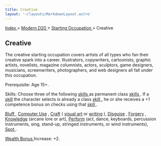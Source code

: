 ```yaml
---
title: Creative
layout: '~/layouts/MarkdownLayout.astro'
---
```


[ Index ](/) > [ Modern D20 ](/modern.d20.srd) > [ Starting Occupation ](/modern.d20.srd/starting.occupation) > Creative

##  Creative

The creative starting occupation covers artists of all types who fan their
creative spark into a career. Illustrators, copywriters, cartoonists, graphic
artists, novelists, magazine columnists, actors, sculptors, game designers,
musicians, screenwriters, photographers, and web designers all fall under this
occupation.

Prerequisite: Age 15+.

Skills: Choose three of the following [ skills ](/modern.d20.srd/skills)
as permanent class [ skills ](/modern.d20.srd/skills) . If a [ skill](/modern.d20.srd/skills) the character selects is already a class [skill ](/modern.d20.srd/skills) , he or she receives a +1 competence
bonus on checks using that [ skill ](/modern.d20.srd/skills) .

[ Bluff ](/modern.d20.srd/skills/bluff) , [ Computer Use](/modern.d20.srd/skills/computer.use) , [ Craft](/modern.d20.srd/skills/craft) ( [ visual art](/modern.d20.srd/skills/craft.visual.art) or [ writing](/modern.d20.srd/skills/craft.writing) ), [ Disguise](/modern.d20.srd/skills/disguise) , [ Forgery](/modern.d20.srd/skills/forgery) , [ Knowledge](/modern.d20.srd/skills/knowledge) (arcane lore or art), [ Perform](/modern.d20.srd/skills/perform) (act, dance, keyboards, percussion
instruments, sing, stand-up, stringed instruments, or wind instruments), [Spot ](/modern.d20.srd/skills/spot) .

[ Wealth Bonus ](/modern.d20.srd/wealth/wealth.bonus) Increase: +2.

